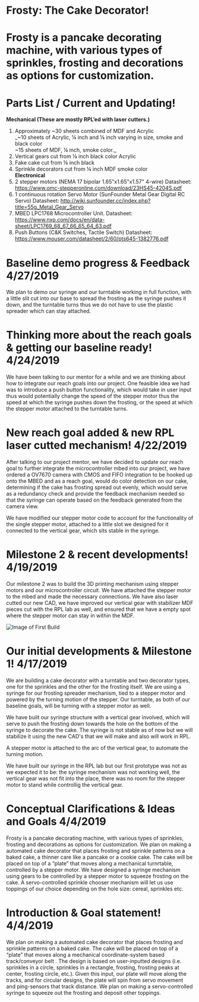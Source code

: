 # Frosty: The Cake Decorator!
# Frosty is a pancake decorating machine, with various types of sprinkles, frosting and decorations as options for customization.

# Parts List / Current and Updating!

**Mechanical (These are mostly RPL’ed with laser cutters.)**
1) Approximately ~30 sheets combined of MDF and Acrylic<br />
_~10 sheets of Acrylic, ¼ inch and ⅛ inch varying in size, smoke and black color<br />
~15 sheets of MDF, ¼ inch, smoke color._<br />
2) Vertical gears cut from ⅛ inch black color Acrylic<br />
3) Fake cake cut from ⅛ inch black <br />
4) Sprinkle decorators cut from ⅛ inch MDF smoke color<br />
**Electronical**<br />
1) 2 stepper motors (NEMA 17 bipolar 1.65"x1.65"x1.57" 4-wire) Datasheet: https://www.omc-stepperonline.com/download/23HS45-4204S.pdf <br />
2) 1 continuous rotation Servo Motor (SunFounder Metal Gear Digital RC Servo) Datasheet: http://wiki.sunfounder.cc/index.php?title=55g_Metal_Gear_Servo <br />
3) MBED LPC1768 Microcontroller Unit. Datasheet: https://www.nxp.com/docs/en/data-sheet/LPC1769_68_67_66_65_64_63.pdf<br />
4) Push Buttons (C&K Switches, Tactile Switch) 
Datasheet: https://www.mouser.com/datasheet/2/60/pts645-1382776.pdf<br />


# Baseline demo progress & Feedback 4/27/2019

We plan to demo our syringe and our turntable working in full function, with a little slit cut into our base to spread the frosting as the syringe pushes it down, and the turntable turns thus we do not have to use the plastic spreader which can stay attached.

# Thinking more about the reach goals & getting our baseline ready! 4/24/2019

We have been talking to our mentor for a while and we are thinking about how to integrate our reach goals into our project. One feasible idea we had was to introduce a push button functionality, which would take in user input thus would potentially change the speed of the stepper motor thus the speed at which the syringe pushes down the frosting, or the speed at which the stepper motor attached to the turntable turns.

# New reach goal added & new RPL laser cutted mechanism! 4/22/2019

After talking to our project mentor, we have decided to update our reach goal to further integrate the microcontroller mbed into our project, we have ordered a OV7670 camera with CMOS and FIFO integration to be hooked up onto the MBED and as a reach goal, would do color detection on our cake, determining if the cake has frosting spread out evenly, which would serve as a redundancy check and provide the feedback mechanism needed so that the syringe can operate based on the feedback generated from the camera view. 

We have modified our stepper motor code to account for the functionality of the single stepper motor, attached to a little slot we designed for it connected to the vertical gear, which sits stable in the syringe. 

# Milestone 2 & recent developments! 4/19/2019

Our milestone 2 was to build the 3D printing mechanism using stepper motors and our microcontroller circuit. We have attached the stepper motor to the mbed and made the necessary connections. We have also laser cutted our new CAD, we have improved our vertical gear with stabilizer MDF pieces cut with the RPL lab as well, and ensured that we have a empty spot where the stepper motor can stay in within the MDF. 

![Image of First Build](https://deryavuz.github.com/cakeDecorator/final1.jpg)

# Our initial developments & Milestone 1! 4/17/2019

We are building a cake decorator with a turntable and two decorator types, one for the sprinkles and the other for the frosting itself. We are using a syringe for our frosting spreader mechanism, tied to a stepper motor and powered by the turning motion of the stepper. Our turntable, as both of our baseline goals, will be turning with a stepper motor as well. 

We have built our syringe structure with a vertical gear involved, which will serve to push the frosting down towards the hole on the bottom of the syringe to decorate the cake. The syringe is not stable as of now but we will stabilize it using the new CAD's that we will make and also will work in RPL.

A stepper motor is attached to the arc of the vertical gear, to automate the turning motion.

We have built our syringe in the RPL lab but our first prototype was not as we expected it to be: the syringe mechanism was not working well, the vertical gear was not fit into the place, there was no room for the stepper motor to stand while controllig the vertical gear.

# Conceptual Clarifications & Ideas and Goals 4/4/2019

Frosty is a pancake decorating machine, with various types of sprinkles, frosting and decorations as options for customization. We plan on making a automated cake decorator that places frosting and sprinkle patterns on a baked cake, a thinner care like a pancake or a cookie cake. The cake will be placed on top of a “plate” that moves along a mechanical turnrtable, controlled by a stepper motor. We have designed a syringe mechanism using gears to be controlled by a stepper motor to squeeze frosting on the cake. A servo-controlled sprinkle chooser mechanism will let us use toppings of our choice depending on the hole size: cereal, sprinkles etc. 

# Introduction & Goal statement! 4/4/2019

We plan on making a automated cake decorator that places frosting and sprinkle patterns on a baked cake. The cake will be placed on top of a “plate” that moves along a mechanical coordinate-system based track/conveyor belt . The design is based on user-inputted designs (i.e. sprinkles in a circle, sprinkles in a rectangle, frosting, frosting peaks at center, frosting circle, etc.). Given this input, our plate will move along the tracks, and for circular designs, the plate will spin from servo movement and ping-sensors that track distance. We plan on making a servo-controlled syringe to squeeze out the frosting and deposit other toppings.


